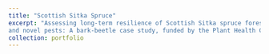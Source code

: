 ```yaml
---
title: "Scottish Sitka Spruce"
excerpt: "Assessing long-term resilience of Scottish Sitka spruce forests to climate change
and novel pests: A bark-beetle case study, funded by the Plant Health Centre, Scotland "
collection: portfolio
---
```


